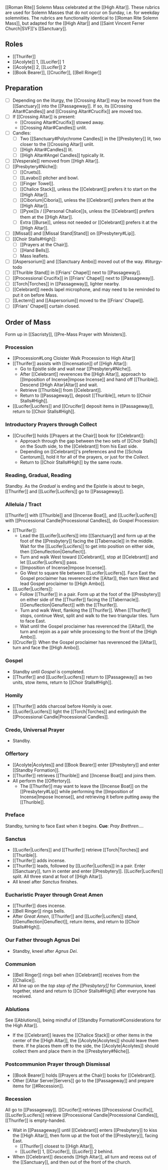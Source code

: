 [[Roman Rite]] Solemn Mass celebrated at the [[High Altar]]. These rubrics are used for Solemn Masses that do not occur on Sunday, i.e. for weekday solemnities. The rubrics are functionality identical to [[Roman Rite Solemn Mass]], but adapted for the [[High Altar]] and [[Saint Vincent Ferrer Church|SVF]]'s [[Sanctuary]].

## Roles
- [[Thurifer]]
- [[Acolyte]] 1, [[Lucifer]] 1
- [[Acolyte]] 2, [[Lucifer]] 2
- [[Book Bearer]], [[Crucifer]], [[Bell Ringer]]

## Preparation
- [ ] Depending on the liturgy, the [[Crossing Altar]] may be moved from the [[Sanctuary]] into the [[Passageway]]. If so, its [[Crossing Altar#Candles]] and [[Crossing Altar#Crucifix]] are moved too.
- [ ] If [[Crossing Altar]] is present:
	- [[Crossing Altar#Crucifix]] stowed away.
	- [[Crossing Altar#Candles]] unlit.
- [ ] Candles:
	- [ ] Two [[Sanctuary#Polychrome Candles]] in the [[Presbytery]] lit, two closer to the [[Crossing Altar]] unlit.
	- [ ] [[High Altar#Candles]] lit.
	- [ ] [[High Altar#Angel Candles]] typically lit.
- [ ] [[Vesperale]] removed from [[High Altar]].
- [ ] [[Presbytery#Niche]]:
	- [ ] [[Cruets]].
	- [ ] [[Lavabo]] pitcher and bowl.
	- [ ] [[Finger Towel]].
	- [ ] [[Chalice Stack]], unless the [[Celebrant]] prefers it to start on the [[High Altar]].
	- [ ] [[Ciborium|Ciboria]], unless the [[Celebrant]] prefers them at the [[High Altar]].
	- [ ] [[Pyxe]]s / [[Personal Chalice]]s, unless the [[Celebrant]] prefers them at the [[High Altar]].
	- [ ] Extra [[Burse]], unless not needed or [[Celebrant]] prefers it at the [[High Altar]].
- [ ] [[Missal]] and [[Missal Stand|Stand]] on [[Presbytery#Lip]].
- [ ] [[Choir Stalls#High]]:
	- [ ] [[Prayers at the Chair]].
	- [ ] [[Hand Bells]].
	- [ ] Mass leaflets.
- [ ] [[Aspersorium]] and [[Sanctuary Ambo]] moved out of the way. #liturgy-todo 
- [ ] [[Thurible Stand]] in [[Friars' Chapel]] next to [[Passageway]].
- [ ] [[Processional Crucifix]] in [[Friars' Chapel]] next to [[Passageway]].
- [ ] [[Torch|Torches]] in [[Passageway]], lighter nearby.
- [ ] [[Celebrant]] needs lapel microphone, and may need to be reminded to put it on before Mass.
- [ ] [[Lectern]] and [[Aspersorium]] moved to the [[Friars' Chapel]].
- [ ] [[Friars' Chapel]] curtain closed.

## Order of Mass
Form up in [[Sacristy]], [[Pre-Mass Prayer with Ministers]].

### Procession
- [[Procession#Long Cloister Walk Procession to High Altar]]
- [[Thurifer]] assists with [[Incensation]] of [[High Altar]]:
	- Go to Epistle side and wait near [[Presbytery#Niche]].
	- After [[Celebrant]] reverences the [[High Altar]], approach to [[Imposition of Incense|Impose Incense]] and hand off [[Thurible]]. Descend [[High Altar|Altar]] and wait.
	- Retrieve [[Thurible]] from [[Celebrant]].
	- Return to [[Passageway]], deposit [[Thurible]], return to [[Choir Stalls#High]].
- [[Lucifer|Lucifers]] and [[Crucifer]] deposit items in [[Passageway]], return to [[Choir Stalls#High]].

### Introductory Prayers through Collect
- [[Crucifer]] holds [[Prayers at the Chair]] book for [[Celebrant]]:
	- Approach through the gap between the two sets of [[Choir Stalls]] on the South side, to the [[Celebrant]] from his East side.
	- Depending on [[Celebrant]]'s preferences and the [[Schola Cantorum]], hold it for all of the prayers, or just for the _Collect_.
	- Return to [[Choir Stalls#High]] by the same route.

### Reading, Gradual, Reading
Standby. As the _Gradual_ is ending and the Epistle is about to begin, [[Thurifer]] and [[Lucifer|Lucifers]] go to [[Passageway]].

### Alleluia / Tract
[[Thurifer]] with [[Thurible]] and [[Incense Boat]], and [[Lucifer|Lucifers]] with [[Processional Candle|Processional Candles]], do Gospel Procession:

- [[Thurifer]]:
	- Lead the [[Lucifer|Lucifers]] into [[Sanctuary]] and form up at the foot of the [[Presbytery]] facing the [[Tabernacle]] in the middle. Wait for the [[Lucifer|Lucifers]] to get into position on either side, then [[Genuflection|Genuflect]].
	- Turn and walk West toward [[Celebrant]], stop at [[Celebrant]] and let [[Lucifer|Lucifers]] pass.
	- [[Imposition of Incense|Impose Incense]].
	- Go West to square tile between [[Lucifer|Lucifers]]. Face East the Gospel proclaimer has reverenced the [[Altar]], then turn West and lead Gospel proclaimer to [[High Ambo]].
- [[Lucifer|Lucifers]]:
	- Follow [[Thurifer]] in a pair. Form up at the foot of the [[Presbytery]] on either side of the [[Thurifer]] facing the [[Tabernacle]]. [[Genuflection|Genuflect]] with the [[Thurifer]].
	- Turn and walk West, flanking the [[Thurifer]]. When [[Thurifer]] stops, continue West, split and walk to the two triangular tiles. Turn to face East.
	- Wait until the Gospel proclaimer has reverenced the [[Altar]], the turn and rejoin as a pair while processing to the front of the [[High Ambo]].
- [[Crucifer]]: When the Gospel proclaimer has reverenced the [[Altar]], turn and face the [[High Ambo]].

### Gospel
- Standby until _Gospel_ is completed.
- [[Thurifer]] and [[Lucifer|Lucifers]] return to [[Passageway]] as two units, stow items, return to [[Choir Stalls#High]]. 

### Homily
- [[Thurifer]] adds charcoal before Homily is over.
- [[Lucifer|Lucifers]] light the [[Torch|Torches]] and extinguish the [[Processional Candle|Processional Candles]].

### Credo, Universal Prayer
- Standby.

### Offertory
- [[Acolyte|Acolytes]] and [[Book Bearer]] enter [[Presbytery]] and enter [[Standby Formation]]. 
- [[Thurifer]] retrieves [[Thurible]] and [[Incense Boat]] and joins them.
- All perform the [[Offertory]].
	- The [[Thurifer]] may want to leave the [[Incense Boat]] on the [[Presbytery#Lip]] while performing the [[Imposition of Incense|Impose Incense]], and retrieving it before putting away the [[Thurible]].

### Preface
Standby, turning to face East when it begins. **Cue**: _Pray Brethren..._.

### Sanctus
- [[Lucifer|Lucifers]] and [[Thurifer]] retrieve [[Torch|Torches]] and [[Thurible]].
- [[Thurifer]] adds incense.
- [[Thurifer]] leads, followed by [[Lucifer|Lucifers]] in a pair. Enter [[Sanctuary]], turn in center and enter [[Presbytery]]. [[Lucifer|Lucifers]] split. All three stand at foot of [[High Altar]].
- All kneel after _Sanctus_ finishes.

### Eucharistic Prayer through Great Amen
- [[Thurifer]] does incense.
- [[Bell Ringer]] rings bells.
- After _Great Amen_, [[Thurifer]] and [[Lucifer|Lucifers]] stand, [[Genuflection|Genuflect]], return items, and return to [[Choir Stalls#High]].

### Our Father through Agnus Dei
- Standby, kneel after _Agnus Dei_.

### Communion
- [[Bell Ringer]] rings bell when [[Celebrant]] receives from the [[Chalice]].
- All line up on the _top step of the [[Presbytery]]_ for Communion, kneel together, stand and return to [[Choir Stalls#High]] after everyone has received.

### Ablutions
See [[Ablutions]], being mindful of [[Standby Formation#Considerations for the High Altar]].

- If the [[Celebrant]] leaves the [[Chalice Stack]] or other items in the center of the [[High Altar]], the [[Acolyte|Acolytes]] should leave them there. If he places them off to the side, the [[Acolyte|Acolytes]] should collect them and place them in the [[Presbytery#Niche]].

### Postcommunion Prayer through Dismissal
- [[Book Bearer]] holds [[Prayers at the Chair]] books for [[Celebrant]].
- Other [[Altar Server|Servers]] go to the [[Passageway]] and prepare items for [[#Recession]].

### Recession
All go to [[Passageway]]. [[Crucifer]] retrieves [[Processional Crucifix]], [[Lucifer|Lucifers]] retrieve [[Processional Candle|Processional Candles]], [[Thurifer]] is empty-handed.

- Wait in [[Passageway]] until [[Celebrant]] enters [[Presbytery]] to kiss the [[High Altar]], then form up at the foot of the [[Presbytery]], facing East.
	- [[Thurifer]] closest to [[High Altar]],
	- [[Lucifer]] 1, [[Crucifer]], [[Lucifer]] 2 behind.
- When [[Celebrant]] descends [[High Altar]], all turn and recess out of the [[Sanctuary]], and then out of the front of the church.
